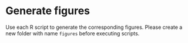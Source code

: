 # Generate figures

Use each R script to generate the corresponding figures. Please create a new folder with name `figures` before executing scripts. 
